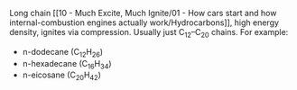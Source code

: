 Long chain [[10 - Much Excite, Much Ignite/01 - How cars start and how internal-combustion engines actually work/Hydrocarbons]], high energy density, ignites via compression. Usually just C<sub>12</sub>–C<sub>20</sub> chains. For example:

- n-dodecane (C<sub>12</sub>H<sub>26</sub>)
- n-hexadecane (C<sub>16</sub>H<sub>34</sub>)
- n-eicosane (C<sub>20</sub>H<sub>42</sub>)
